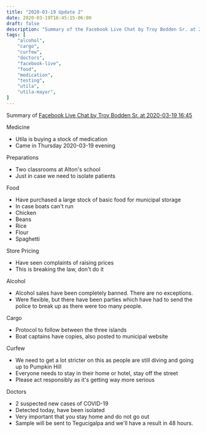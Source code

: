 ```yaml
---
title: "2020-03-19 Update 2"
date: 2020-03-19T16:45:15-06:00
draft: false
description: "Summary of the Facebook Live Chat by Troy Bodden Sr. at 2020-03-19 16:45"
tags: [
    "alcohol",
    "cargo",
    "curfew",
    "doctors",
    "facebook-live",
    "food",
    "medication",
    "testing",
    "utila",
    "utila-mayor",
]
---
```


Summary of [Facebook Live Chat by Troy Bodden Sr. at 2020-03-19 16:45](https://www.facebook.com/TroyBoddenSr/videos/705900133483704/)

Medicine
* Utila is buying a stock of medication
* Came in Thursday 2020-03-19 evening

Preparations
* Two classrooms at Alton's school
* Just in case we need to isolate patients

Food
* Have purchased a large stock of basic food for municipal storage
* In case boats can't run
* Chicken
* Beans
* Rice
* Flour
* Spaghetti

Store Pricing
* Have seen complaints of raising prices
* This is breaking the law, don't do it

Alcohol
* Alcohol sales have been completely banned. There are no exceptions.
* Were flexible, but there have been parties which have had to send the police
  to break up as there were too many people.

Cargo
* Protocol to follow between the three islands
* Boat captains have copies, also posted to municipal website

Curfew
* We need to get a lot stricter on this as people are still diving and going up
  to Pumpkin Hill
* Everyone needs to stay in their home or hotel, stay off the street
* Please act responsibly as it's getting way more serious

Doctors
* 2 suspected new cases of COVID-19
* Detected today, have been isolated 
* Very important that you stay home and do not go out
* Sample will be sent to Tegucigalpa and we'll have a result in 48 hours.
